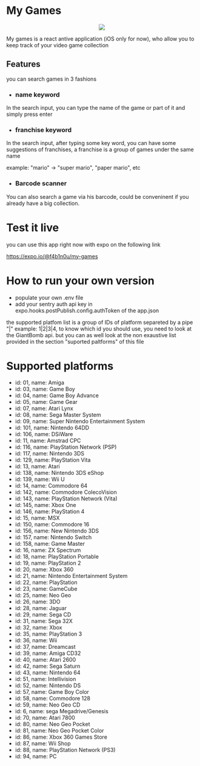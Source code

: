 # My Games
<p align="center">
  <img src ="https://github.com/F4b1n0u/my-games/blob/develop/demo.gif" />
</p>
My games is a react antive application (iOS only for now), who allow you to keep track of your video game collection

## Features
you can search games in 3 fashions

- ### name keyword
In the search input, you can type the name of the game or part of it and simply press enter
- ### franchise keyword
In the search input, after typing some key word, you can have some suggestions of franchises, a franchise is a group of games under the same name

example: "mario" -> "super mario", "paper mario", etc
- ### Barcode scanner
You can also search a game via his barcode, could be conveninent if you already have a big collection.

# Test it live
you can use this app right now with expo on the following link

 https://expo.io/@f4b1n0u/my-games
# How to run your own version
- populate your own .env file
- add your sentry auth api key in expo.hooks.postPublish.config.authToken  of the app.json


the supported platfom list is a group of IDs of platform separeted by a pipe "|"
example: 1|2|3|4, to know which id you should use, you need to look at the GiantBomb api. but you can as well look at the non exaustive list provided in the section "suported paltforms" of this file

# Supported platforms


- id: 01,  name: Amiga
- id: 03,  name: Game Boy
- id: 04,  name: Game Boy Advance
- id: 05,  name: Game Gear
- id: 07,  name: Atari Lynx
- id: 08,  name: Sega Master System
- id: 09,  name: Super Nintendo Entertainment System
- id: 101,  name: Nintendo 64DD
- id: 106,  name: DSiWare
- id: 11, name: Amstrad CPC
- id: 116,  name: PlayStation Network (PSP)
- id: 117,  name: Nintendo 3DS
- id: 129,  name: PlayStation Vita
- id: 13, name: Atari 
- id: 138,  name: Nintendo 3DS eShop
- id: 139,  name: Wii U
- id: 14, name: Commodore 64
- id: 142,  name: Commodore ColecoVision
- id: 143,  name: PlayStation Network (Vita)
- id: 145,  name: Xbox One
- id: 146,  name: PlayStation 4
- id: 15, name: MSX
- id: 150,  name: Commodore 16
- id: 156,  name: New Nintendo 3DS
- id: 157,  name: Nintendo Switch
- id: 158,  name: Game Master
- id: 16, name: ZX Spectrum
- id: 18, name: PlayStation Portable
- id: 19, name: PlayStation 2
- id: 20, name: Xbox 360
- id: 21, name: Nintendo Entertainment System
- id: 22, name: PlayStation
- id: 23, name: GameCube
- id: 25, name: Neo Geo
- id: 26, name: 3DO
- id: 28, name: Jaguar
- id: 29, name: Sega CD
- id: 31, name: Sega 32X
- id: 32, name: Xbox
- id: 35, name: PlayStation 3
- id: 36, name: Wii
- id: 37, name: Dreamcast
- id: 39, name: Amiga CD32
- id: 40, name: Atari 2600
- id: 42, name: Sega Saturn
- id: 43, name: Nintendo 64
- id: 51, name: Intellivision
- id: 52, name: Nintendo DS
- id: 57, name: Game Boy Color
- id: 58, name: Commodore 128
- id: 59, name: Neo Geo CD
- id: 6, name: sega Megadrive/Genesis
- id: 70, name: Atari 7800
- id: 80, name: Neo Geo Pocket
- id: 81, name: Neo Geo Pocket Color
- id: 86, name: Xbox 360 Games Store
- id: 87, name: Wii Shop
- id: 88, name: PlayStation Network (PS3)
- id: 94, name: PC
